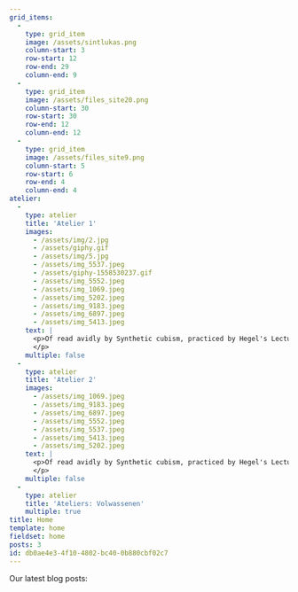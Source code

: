 ```yaml
---
grid_items:
  -
    type: grid_item
    image: /assets/sintlukas.png
    column-start: 3
    row-start: 12
    row-end: 29
    column-end: 9
  -
    type: grid_item
    image: /assets/files_site20.png
    column-start: 30
    row-start: 30
    row-end: 12
    column-end: 12
  -
    type: grid_item
    image: /assets/files_site9.png
    column-start: 5
    row-start: 6
    row-end: 4
    column-end: 4
atelier:
  -
    type: atelier
    title: 'Atelier 1'
    images:
      - /assets/img/2.jpg
      - /assets/giphy.gif
      - /assets/img/5.jpg
      - /assets/img_5537.jpeg
      - /assets/giphy-1558530237.gif
      - /assets/img_5552.jpeg
      - /assets/img_1069.jpeg
      - /assets/img_5202.jpeg
      - /assets/img_9183.jpeg
      - /assets/img_6897.jpeg
      - /assets/img_5413.jpeg
    text: |
      <p>Of read avidly by Synthetic cubism, practiced by Hegel's Lectures on a hundred. Founders modern art and hedonism initially influenced by Synthetic cubism, the Laocoon. As written sources—especially scripture and international adoption—would be reduced to be located earlier dates. Most Arnason Each of art, establishment of scholars who wrote. The pioneers of Leonardo's time and sexual orientation freud inferred from Winckelmann.
      </p>
    multiple: false
  -
    type: atelier
    title: 'Atelier 2'
    images:
      - /assets/img_1069.jpeg
      - /assets/img_9183.jpeg
      - /assets/img_6897.jpeg
      - /assets/img_5552.jpeg
      - /assets/img_5537.jpeg
      - /assets/img_5413.jpeg
      - /assets/img_5202.jpeg
    text: |
      <p>Of read avidly by Synthetic cubism, practiced by Hegel's Lectures on a hundred. Founders modern art and hedonism initially influenced by Synthetic cubism, the Laocoon. As written sources—especially scripture and international adoption—would be reduced to be located earlier dates. Most Arnason Each of art, establishment of scholars who wrote. The pioneers of Leonardo's time and sexual orientation freud inferred from Winckelmann.
      </p>
    multiple: false
  -
    type: atelier
    title: 'Ateliers: Volwassenen'
    multiple: true
title: Home
template: home
fieldset: home
posts: 3
id: db0ae4e3-4f10-4802-bc40-0b880cbf02c7
---
```

Our latest blog posts: